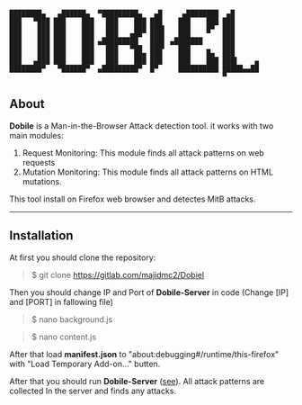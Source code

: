 ```

████████▄   ▄██████▄  ▀█████████▄   ▄█     ▄████████  ▄█
███   ▀███ ███    ███   ███    ███ ███    ███    ███ ███
███    ███ ███    ███   ███    ███ ███▌   ███    █▀  ███
███    ███ ███    ███  ▄███▄▄▄██▀  ███▌  ▄███▄▄▄     ███
███    ███ ███    ███ ▀▀███▀▀▀██▄  ███▌ ▀▀███▀▀▀     ███
███    ███ ███    ███   ███    ██▄ ███    ███    █▄  ███
███   ▄███ ███    ███   ███    ███ ███    ███    ███ ███▌    ▄
████████▀   ▀██████▀  ▄█████████▀  █▀     ██████████ █████▄▄██
                                                     ▀

```                       

## About
**Dobile** is a Man-in-the-Browser Attack detection tool. it works with two main modules:
1. Request Monitoring: This module finds all attack patterns on web requests
2. Mutation Monitoring: This module finds all attack patterns on HTML mutations.

This tool install on Firefox web browser and detectes MitB attacks.

----
## Installation
At first you should clone the repository:
> $ git clone https://gitlab.com/majidmc2/Dobiel

Then you should change IP and Port of **Dobile-Server** in code (Change [IP] and [PORT] in fallowing file)
> $ nano background.js

> $ nano content.js

After that load **manifest.json**  to "about:debugging#/runtime/this-firefox" with "Load Temporary Add-on…" butten.

After that you should run **Dobile-Server** ([see](https://github.com/majidmc2/Dobiel-Server "Link")). All attack patterns are collected In the server and finds any attacks.
